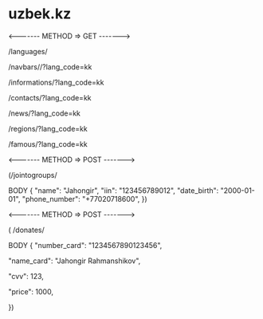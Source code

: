# uzbek.kz

<------- METHOD => GET ------->

/languages/

/navbars//?lang_code=kk

/informations/?lang_code=kk

/contacts/?lang_code=kk

/news/?lang_code=kk

/regions/?lang_code=kk

/famous/?lang_code=kk

<------- METHOD => POST ------->

(/jointogroups/

BODY {
"name": "Jahongir",
"iin": "123456789012",
"date_birth": "2000-01-01",
"phone_number": "+77020718600",
})

<------- METHOD => POST ------->

( /donates/

BODY {
"number_card": "1234567890123456",

"name_card": "Jahongir Rahmanshikov",

"cvv": 123,

"price": 1000,

})
